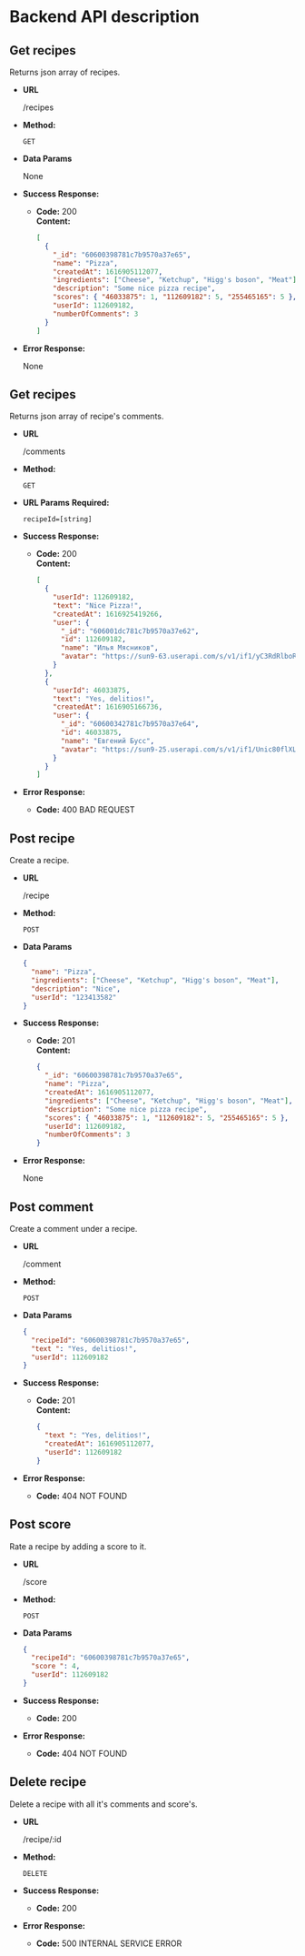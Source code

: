# Backend API description

## **Get recipes**

Returns json array of recipes.

- **URL**

  /recipes

- **Method:**

  `GET`

- **Data Params**

  None

- **Success Response:**

  - **Code:** 200 <br />
    **Content:**

    ```json
    [
      {
        "_id": "60600398781c7b9570a37e65",
        "name": "Pizza",
        "createdAt": 1616905112077,
        "ingredients": ["Cheese", "Ketchup", "Higg's boson", "Meat"],
        "description": "Some nice pizza recipe",
        "scores": { "46033875": 1, "112609182": 5, "255465165": 5 },
        "userId": 112609182,
        "numberOfComments": 3
      }
    ]
    ```

- **Error Response:**

  None

## **Get recipes**

Returns json array of recipe's comments.

- **URL**

  /comments

- **Method:**

  `GET`

* **URL Params**
  **Required:**

  `recipeId=[string]`

- **Success Response:**

  - **Code:** 200 <br />
    **Content:**

    ```json
    [
      {
        "userId": 112609182,
        "text": "Nice Pizza!",
        "createdAt": 1616925419266,
        "user": {
          "_id": "606001dc781c7b9570a37e62",
          "id": 112609182,
          "name": "Илья Мясников",
          "avatar": "https://sun9-63.userapi.com/s/v1/if1/yC3RdRlboR9ZGQhKKDHFjb6TT95OCev2nlm64WaSbJBrtcqZP1xD2FrIiT-d9xANzCH2ZgaB.jpg?size=200x0&quality=96&crop=984,716,708,708&ava=1"
        }
      },
      {
        "userId": 46033875,
        "text": "Yes, delitios!",
        "createdAt": 1616905166736,
        "user": {
          "_id": "60600342781c7b9570a37e64",
          "id": 46033875,
          "name": "Евгений Бусс",
          "avatar": "https://sun9-25.userapi.com/s/v1/if1/Unic80flXLmpgspH3bQXM3p_S8TAxV0VmW2pE09OFD46nLfuQsm30q3zPdkrTMgwSy1dC4y_.jpg?size=200x0&quality=96&crop=0,227,978,978&ava=1"
        }
      }
    ]
    ```

- **Error Response:**

  - **Code:** 400 BAD REQUEST <br />

## **Post recipe**

Create a recipe.

- **URL**

  /recipe

- **Method:**

  `POST`

- **Data Params**

  ```json
  {
    "name": "Pizza",
    "ingredients": ["Cheese", "Ketchup", "Higg's boson", "Meat"],
    "description": "Nice",
    "userId": "123413582"
  }
  ```

- **Success Response:**

  - **Code:** 201 <br />
    **Content:**

    ```json
    {
      "_id": "60600398781c7b9570a37e65",
      "name": "Pizza",
      "createdAt": 1616905112077,
      "ingredients": ["Cheese", "Ketchup", "Higg's boson", "Meat"],
      "description": "Some nice pizza recipe",
      "scores": { "46033875": 1, "112609182": 5, "255465165": 5 },
      "userId": 112609182,
      "numberOfComments": 3
    }
    ```

- **Error Response:**

  None

## **Post comment**

Create a comment under a recipe.

- **URL**

  /comment

- **Method:**

  `POST`

- **Data Params**

  ```json
  {
    "recipeId": "60600398781c7b9570a37e65",
    "text ": "Yes, delitios!",
    "userId": 112609182
  }
  ```

- **Success Response:**

  - **Code:** 201 <br />
    **Content:**

    ```json
    {
      "text ": "Yes, delitios!",
      "createdAt": 1616905112077,
      "userId": 112609182
    }
    ```

- **Error Response:**

  - **Code:** 404 NOT FOUND <br />

## **Post score**

Rate a recipe by adding a score to it.

- **URL**

  /score

- **Method:**

  `POST`

- **Data Params**

  ```json
  {
    "recipeId": "60600398781c7b9570a37e65",
    "score ": 4,
    "userId": 112609182
  }
  ```

- **Success Response:**

  - **Code:** 200 <br />

- **Error Response:**

  - **Code:** 404 NOT FOUND <br />

## **Delete recipe**

Delete a recipe with all it's comments and score's.

- **URL**

  /recipe/:id

- **Method:**

  `DELETE`

- **Success Response:**

  - **Code:** 200 <br />

- **Error Response:**

  - **Code:** 500 INTERNAL SERVICE ERROR <br />

